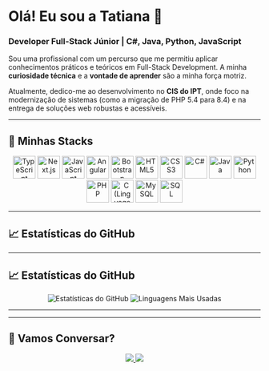 # Olá! Eu sou a Tatiana 👋

### Developer Full-Stack Júnior | C#, Java, Python, JavaScript

<p align="left">
  Sou uma profissional com um percurso que me permitiu aplicar conhecimentos práticos e teóricos em Full-Stack Development. A minha <b>curiosidade técnica</b> e a <b>vontade de aprender</b> são a minha força motriz.
  
  Atualmente, dedico-me ao desenvolvimento no <b>CIS do IPT</b>, onde foco na modernização de sistemas (como a migração de PHP 5.4 para 8.4) e na entrega de soluções web robustas e acessíveis.
</p>

---

## 🚀 Minhas Stacks

<p align="center">
  <img alt="TypeScript" height="45" width="45" src="https://cdn.jsdelivr.net/gh/devicons/devicon/icons/typescript/typescript-original.svg" />
  <img alt="Next.js" height="45" width="45" src="https://cdn.jsdelivr.net/gh/devicons/devicon/icons/nextjs/nextjs-original.svg" />
  <img alt="JavaScript" height="45" width="45" src="https://cdn.jsdelivr.net/gh/devicons/devicon/icons/javascript/javascript-original.svg" />
  <img alt="Angular" height="45" width="45" src="https://cdn.jsdelivr.net/gh/devicons/devicon/icons/angularjs/angularjs-original.svg" />
  <img alt="Bootstrap" height="45" width="45" src="https://cdn.jsdelivr.net/gh/devicons/devicon/icons/bootstrap/bootstrap-original.svg" />
  <img alt="HTML5" height="45" width="45" src="https://cdn.jsdelivr.net/gh/devicons/devicon/icons/html5/html5-original.svg" />
  <img alt="CSS3" height="45" width="45" src="https://cdn.jsdelivr.net/gh/devicons/devicon/icons/css3/css3-original.svg" />
  <img alt="C#" height="45" width="45" src="https://cdn.jsdelivr.net/gh/devicons/devicon/icons/csharp/csharp-original.svg" />
  <img alt="Java" height="45" width="45" src="https://cdn.jsdelivr.net/gh/devicons/devicon/icons/java/java-original.svg" />
  <img alt="Python" height="45" width="45" src="https://cdn.jsdelivr.net/gh/devicons/devicon/icons/python/python-original.svg" />
  <img alt="PHP" height="45" width="45" src="https://cdn.jsdelivr.net/gh/devicons/devicon/icons/php/php-original.svg" />
  <img alt="C (Linguagem de Programação)" height="45" width="45" src="https://cdn.jsdelivr.net/gh/devicons/devicon/icons/c/c-original.svg" />
  <img alt="MySQL" height="45" width="45" src="https://cdn.jsdelivr.net/gh/devicons/devicon/icons/mysql/mysql-original.svg" />
  <img alt="SQL" height="45" width="45" src="https://cdn.jsdelivr.net/gh/devicons/devicon/icons/azuresqldatabase/azuresqldatabase-original.svg" />
</p>

---

## 📈 Estatísticas do GitHub

---

## 📈 Estatísticas do GitHub

<p align="center">
  <img src="https://github-readme-stats.vercel.app/api?username=kimikdark&show_icons=true&theme=dark&include_all_commits=true&count_private=true&card_width=440&bg_color=00000000" alt="Estatísticas do GitHub" />
  
  <img src="https://github-readme-stats.vercel.app/api/top-langs/?username=kimikdark&layout=compact&theme=dark&card_width=440" alt="Linguagens Mais Usadas" />
</p>

---

---

## 🤝 Vamos Conversar?

<p align="center">
  <a href="https://www.linkedin.com/in/kimikdark">
    <img src="https://img.shields.io/badge/LinkedIn-kimikdark-blue?style=for-the-badge&logo=linkedin" />
  </a>
  <a href="mailto:[tatianamendes.contacto@gmail.com]">
    <img src="https://img.shields.io/badge/Email-Entre%20em%20Contacto-red?style=for-the-badge&logo=gmail" />
  </a>
</p>
